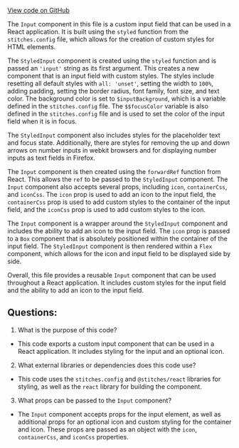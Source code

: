 [View code on GitHub](zoo-labs/zoo/blob/master/ui/src/primitives/Input.tsx)

The `Input` component in this file is a custom input field that can be used in a React application. It is built using the `styled` function from the `stitches.config` file, which allows for the creation of custom styles for HTML elements. 

The `StyledInput` component is created using the `styled` function and is passed an `'input'` string as its first argument. This creates a new component that is an input field with custom styles. The styles include resetting all default styles with `all: 'unset'`, setting the width to `100%`, adding padding, setting the border radius, font family, font size, and text color. The background color is set to `$inputBackground`, which is a variable defined in the `stitches.config` file. The `$$focusColor` variable is also defined in the `stitches.config` file and is used to set the color of the input field when it is in focus. 

The `StyledInput` component also includes styles for the placeholder text and focus state. Additionally, there are styles for removing the up and down arrows on number inputs in webkit browsers and for displaying number inputs as text fields in Firefox. 

The `Input` component is then created using the `forwardRef` function from React. This allows the `ref` to be passed to the `StyledInput` component. The `Input` component also accepts several props, including `icon`, `containerCss`, and `iconCss`. The `icon` prop is used to add an icon to the input field, the `containerCss` prop is used to add custom styles to the container of the input field, and the `iconCss` prop is used to add custom styles to the icon. 

The `Input` component is a wrapper around the `StyledInput` component and includes the ability to add an icon to the input field. The `icon` prop is passed to a `Box` component that is absolutely positioned within the container of the input field. The `StyledInput` component is then rendered within a `Flex` component, which allows for the icon and input field to be displayed side by side. 

Overall, this file provides a reusable `Input` component that can be used throughout a React application. It includes custom styles for the input field and the ability to add an icon to the input field.
## Questions: 
 1. What is the purpose of this code?
- This code exports a custom input component that can be used in a React application. It includes styling for the input and an optional icon.

2. What external libraries or dependencies does this code use?
- This code uses the `stitches.config` and `@stitches/react` libraries for styling, as well as the `react` library for building the component.

3. What props can be passed to the `Input` component?
- The `Input` component accepts props for the input element, as well as additional props for an optional icon and custom styling for the container and icon. These props are passed as an object with the `icon`, `containerCss`, and `iconCss` properties.